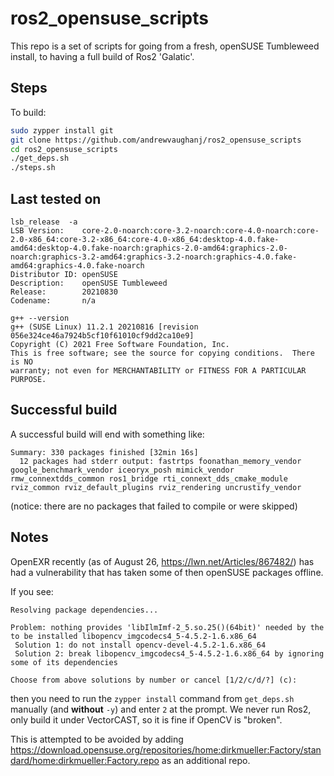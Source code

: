 # ros2_opensuse_scripts

This repo is a set of scripts for going from a fresh, openSUSE Tumbleweed install, to having a full build of Ros2 'Galatic'.

## Steps

To build:

```bash
sudo zypper install git
git clone https://github.com/andrewvaughanj/ros2_opensuse_scripts
cd ros2_opensuse_scripts
./get_deps.sh
./steps.sh
```

## Last tested on

```
lsb_release  -a
LSB Version:    core-2.0-noarch:core-3.2-noarch:core-4.0-noarch:core-2.0-x86_64:core-3.2-x86_64:core-4.0-x86_64:desktop-4.0.fake-amd64:desktop-4.0.fake-noarch:graphics-2.0-amd64:graphics-2.0-noarch:graphics-3.2-amd64:graphics-3.2-noarch:graphics-4.0.fake-amd64:graphics-4.0.fake-noarch
Distributor ID: openSUSE
Description:    openSUSE Tumbleweed
Release:        20210830
Codename:       n/a
```

```
g++ --version
g++ (SUSE Linux) 11.2.1 20210816 [revision 056e324ce46a7924b5cf10f61010cf9dd2ca10e9]
Copyright (C) 2021 Free Software Foundation, Inc.
This is free software; see the source for copying conditions.  There is NO
warranty; not even for MERCHANTABILITY or FITNESS FOR A PARTICULAR PURPOSE.
```

## Successful build

A successful build will end with something like:

```
Summary: 330 packages finished [32min 16s]
  12 packages had stderr output: fastrtps foonathan_memory_vendor google_benchmark_vendor iceoryx_posh mimick_vendor rmw_connextdds_common ros1_bridge rti_connext_dds_cmake_module rviz_common rviz_default_plugins rviz_rendering uncrustify_vendor
```

(notice: there are no packages that failed to compile or were skipped)

## Notes

OpenEXR recently (as of August 26, https://lwn.net/Articles/867482/) has had a vulnerability that has taken some of then openSUSE packages offline.

If you see:

```
Resolving package dependencies...

Problem: nothing provides 'libIlmImf-2_5.so.25()(64bit)' needed by the to be installed libopencv_imgcodecs4_5-4.5.2-1.6.x86_64
 Solution 1: do not install opencv-devel-4.5.2-1.6.x86_64
 Solution 2: break libopencv_imgcodecs4_5-4.5.2-1.6.x86_64 by ignoring some of its dependencies

Choose from above solutions by number or cancel [1/2/c/d/?] (c): 
```

then you need to run the `zypper install` command from `get_deps.sh` manually (and **without** `-y`) and enter `2` at the prompt. We never run Ros2, only build it under VectorCAST, so it is fine if OpenCV is "broken".

This is attempted to be avoided by adding https://download.opensuse.org/repositories/home:dirkmueller:Factory/standard/home:dirkmueller:Factory.repo as an additional repo.
